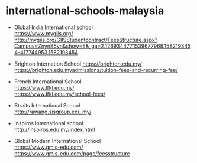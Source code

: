 # international-schools-malaysia

* Global India International school   
https://www.mygiis.org/  
http://mygiis.org/GIISStudentcontract/FeesStructure.aspx?Campus=ZnynB5vn&show=E&_ga=2.126934477.1539677968.1582193454-417744953.1582193454 

* Brighton Internation School
https://brighton.edu.my/  
https://brighton.edu.myadmissions/tuition-fees-and-recurring-fee/  

* French International School  
https://www.lfkl.edu.my/  
https://www.lfkl.edu.my/school-fees/  

* Straits International School  
http://rawang.sisgroup.edu.my/

* Inspiros international school  
http://inspiros.edu.my/index.html

* Global Modern International School  
https://www.gmis-edu.com/  
https://www.gmis-edu.com/page/feesstructure  
